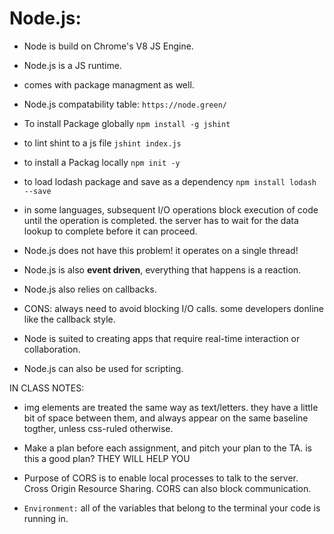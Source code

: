 # Node.js:

- Node is build on Chrome's V8 JS Engine.
- Node.js is a JS runtime.
- comes with package managment as well.
- Node.js compatability table: `https://node.green/`

- To install Package globally `npm install -g jshint`
- to lint shint to a js file `jshint index.js`
- to install a Packag locally `npm init -y`
- to load lodash package and save as a dependency `npm install lodash --save`

- in some languages, subsequent I/O operations block execution of code until the operation is completed. the server has to wait for the data lookup to complete before it can proceed.
- Node.js does not have this problem! it operates on a single thread!
- Node.js is also **event driven**, everything that happens is a reaction.
- Node.js also relies on callbacks.

- CONS: always need to avoid blocking I/O calls. some developers donline like the callback style.

- Node is suited to creating apps that require real-time interaction or collaboration.
- Node.js can also be used for scripting.

IN CLASS NOTES:

- img elements are treated the same way as text/letters. they have a little bit of space between them, and always appear on the same baseline togther, unless css-ruled otherwise.

- Make a plan before each assignment, and pitch your plan to the TA. is this a good plan? THEY WILL HELP YOU

- Purpose of CORS is to enable local processes to talk to the server.
  Cross Origin Resource Sharing. CORS can also block communication.

- `Environment:` all of the variables that belong to the terminal your code is running in.
